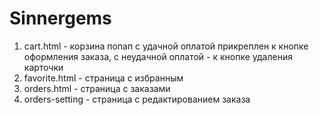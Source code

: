 # Sinnergems
1. cart.html - корзина
попап с удачной оплатой прикреплен к кнопке оформления заказа, с неудачной оплатой - к кнопке удаления карточки
2. favorite.html - страница с избранным
3. orders.html - страница с заказами
4. orders-setting - страница с редактированием заказа



